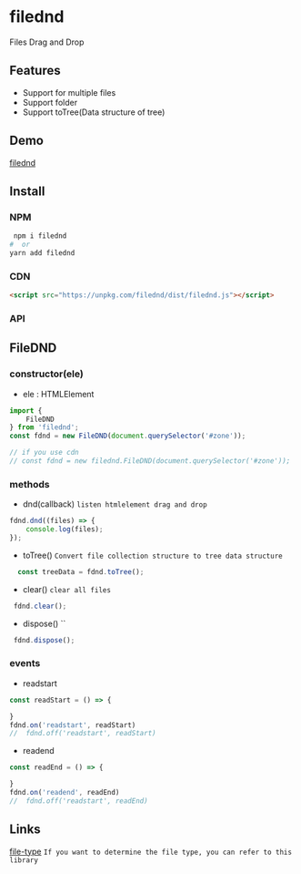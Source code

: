 # filednd

Files Drag and Drop

## Features

* Support for multiple files 
* Support folder
* Support toTree(Data structure of tree)

## Demo

[filednd](https://deyihu.github.io/filednd/test/index.html)

## Install

### NPM

```sh
 npm i filednd
#  or
yarn add filednd 
```

### CDN 

```html
<script src="https://unpkg.com/filednd/dist/filednd.js"></script>
```

### API

## FileDND 

### constructor(ele)

* ele : HTMLElement

```js
import {
    FileDND
} from 'filednd';
const fdnd = new FileDND(document.querySelector('#zone'));

// if you use cdn 
// const fdnd = new filednd.FileDND(document.querySelector('#zone'));
```

### methods

* dnd(callback) `listen htmlelement drag and drop`

```js
fdnd.dnd((files) => {
    console.log(files);
});
```

* toTree() `Convert file collection structure to tree data structure`

```js
  const treeData = fdnd.toTree();
```

* clear() `clear all files`

```js
 fdnd.clear();
```

* dispose() ``

```js
 fdnd.dispose();
```

### events

* readstart

```js
const readStart = () => {

}
fdnd.on('readstart', readStart)
//  fdnd.off('readstart', readStart)
```

* readend

```js
const readEnd = () => {

}
fdnd.on('readend', readEnd)
//  fdnd.off('readstart', readEnd)
```

## Links

[file-type](https://github.com/sindresorhus/file-type) `If you want to determine the file type, you can refer to this library`
